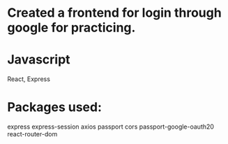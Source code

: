 # Created a frontend for login through google for practicing.
<h3>
<h1>Javascript</h1>
React, Express
</h3>

<h3>
<h1>Packages used:</h1>
express
express-session
axios
passport
cors
passport-google-oauth20
react-router-dom
</h3>
